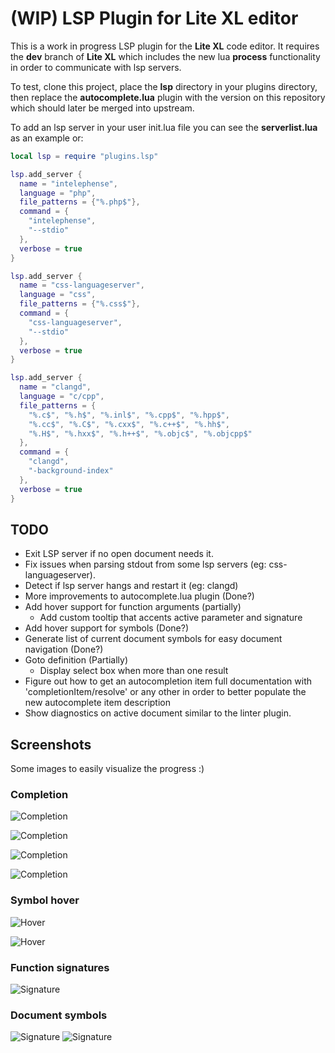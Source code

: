 # (WIP) LSP Plugin for Lite XL editor

This is a work in progress LSP plugin for the __Lite XL__ code editor.
It requires the __dev__ branch of __Lite XL__ which includes the new lua
__process__ functionality in order to communicate with lsp servers.

To test, clone this project, place the __lsp__ directory in your plugins
directory, then replace the __autocomplete.lua__ plugin with the version
on this repository which should later be merged into upstream.

To add an lsp server in your user init.lua file you can see the
__serverlist.lua__ as an example or:

```lua
local lsp = require "plugins.lsp"

lsp.add_server {
  name = "intelephense",
  language = "php",
  file_patterns = {"%.php$"},
  command = {
    "intelephense",
    "--stdio"
  },
  verbose = true
}

lsp.add_server {
  name = "css-languageserver",
  language = "css",
  file_patterns = {"%.css$"},
  command = {
    "css-languageserver",
    "--stdio"
  },
  verbose = true
}

lsp.add_server {
  name = "clangd",
  language = "c/cpp",
  file_patterns = {
    "%.c$", "%.h$", "%.inl$", "%.cpp$", "%.hpp$",
    "%.cc$", "%.C$", "%.cxx$", "%.c++$", "%.hh$",
    "%.H$", "%.hxx$", "%.h++$", "%.objc$", "%.objcpp$"
  },
  command = {
    "clangd",
    "-background-index"
  },
  verbose = true
}
```

## TODO

* Exit LSP server if no open document needs it.
* Fix issues when parsing stdout from some lsp servers (eg: css-languageserver).
* Detect if lsp server hangs and restart it (eg: clangd)
* More improvements to autocomplete.lua plugin (Done?)
* Add hover support for function arguments (partially)
  * Add custom tooltip that accents active parameter and signature
* Add hover support for symbols (Done?)
* Generate list of current document symbols for easy document navigation (Done?)
* Goto definition (Partially)
  * Display select box when more than one result
* Figure out how to get an autocompletion item full documentation with
'completionItem/resolve' or any other in order to better populate
the new autocomplete item description
* Show diagnostics on active document similar to the linter plugin.


## Screenshots

Some images to easily visualize the progress :)

### Completion
![Completion](https://raw.githubusercontent.com/jgmdev/lite-xl-lsp/master/screenshots/completion01.png)

![Completion](https://raw.githubusercontent.com/jgmdev/lite-xl-lsp/master/screenshots/completion02.png)

![Completion](https://raw.githubusercontent.com/jgmdev/lite-xl-lsp/master/screenshots/completion03.png)

![Completion](https://raw.githubusercontent.com/jgmdev/lite-xl-lsp/master/screenshots/completion04.png)

### Symbol hover
![Hover](https://raw.githubusercontent.com/jgmdev/lite-xl-lsp/master/screenshots/hover01.png)

![Hover](https://raw.githubusercontent.com/jgmdev/lite-xl-lsp/master/screenshots/hover02.png)

### Function signatures
![Signature](https://raw.githubusercontent.com/jgmdev/lite-xl-lsp/master/screenshots/signatures01.png)

### Document symbols
![Signature](https://raw.githubusercontent.com/jgmdev/lite-xl-lsp/master/screenshots/docsym01.png)
![Signature](https://raw.githubusercontent.com/jgmdev/lite-xl-lsp/master/screenshots/docsym02.png)
